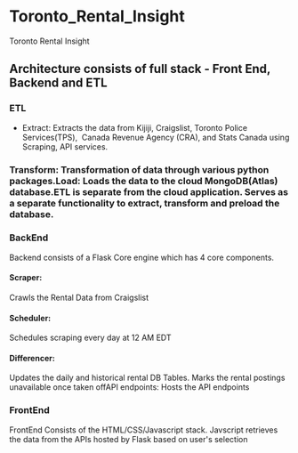 # Toronto_Rental_Insight
Toronto Rental Insight

## Architecture consists of full stack - Front End, Backend and ETL

### ETL
- Extract: Extracts the data from Kijiji, Craigslist, Toronto Police Services(TPS),  Canada Revenue Agency (CRA), and Stats Canada using Scraping, API services.

### Transform: Transformation of data through various python packages.Load: Loads the data to the cloud MongoDB(Atlas) database.ETL is separate from the cloud application. Serves as a separate functionality to extract, transform and preload the database. 

### BackEnd
Backend consists of a Flask Core engine which has 4 core components.
#### Scraper: 
Crawls the Rental Data from Craigslist
#### Scheduler: 
Schedules scraping every day at 12 AM EDT
#### Differencer:
Updates the daily and historical rental DB Tables. 
Marks the rental postings unavailable once taken offAPI endpoints: Hosts the API endpoints

### FrontEnd
FrontEnd Consists of the HTML/CSS/Javascript stack. Javscript retrieves the data from the APIs hosted by Flask based on user's selection 

